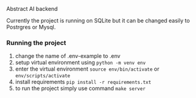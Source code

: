 Abstract AI backend

Currently the project is running on SQLite but it can be changed easily to Postrgres or Mysql.
### Running the project
1. change the name of .env-example to .env
2. setup virtual environment using ```python -m venv env```
3. enter the virtual environment ```source env/bin/activate``` or ```env/scripts/activate```
4. install requirements ```pip install -r requirements.txt```
5. to run the project simply use command ```make server```
